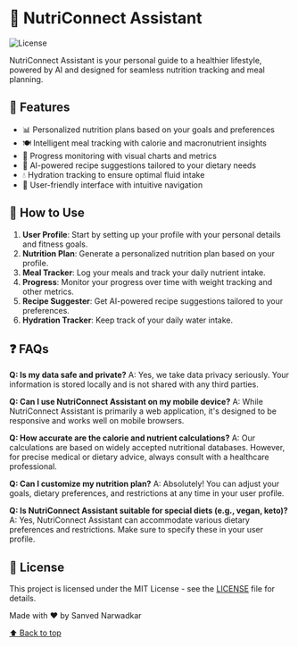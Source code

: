 # 🥗 NutriConnect Assistant

![License](https://img.shields.io/badge/License-MIT-green)

NutriConnect Assistant is your personal guide to a healthier lifestyle, powered by AI and designed for seamless nutrition tracking and meal planning.

## 🌟 Features

- 📊 Personalized nutrition plans based on your goals and preferences
- 🍽️ Intelligent meal tracking with calorie and macronutrient insights
- 💪 Progress monitoring with visual charts and metrics
- 🥘 AI-powered recipe suggestions tailored to your dietary needs
- 💧 Hydration tracking to ensure optimal fluid intake
- 📱 User-friendly interface with intuitive navigation

## 📘 How to Use

1. **User Profile**: Start by setting up your profile with your personal details and fitness goals.
2. **Nutrition Plan**: Generate a personalized nutrition plan based on your profile.
3. **Meal Tracker**: Log your meals and track your daily nutrient intake.
4. **Progress**: Monitor your progress over time with weight tracking and other metrics.
5. **Recipe Suggester**: Get AI-powered recipe suggestions tailored to your preferences.
6. **Hydration Tracker**: Keep track of your daily water intake.

## ❓ FAQs

**Q: Is my data safe and private?**
A: Yes, we take data privacy seriously. Your information is stored locally and is not shared with any third parties.

**Q: Can I use NutriConnect Assistant on my mobile device?**
A: While NutriConnect Assistant is primarily a web application, it's designed to be responsive and works well on mobile browsers.

**Q: How accurate are the calorie and nutrient calculations?**
A: Our calculations are based on widely accepted nutritional databases. However, for precise medical or dietary advice, always consult with a healthcare professional.

**Q: Can I customize my nutrition plan?**
A: Absolutely! You can adjust your goals, dietary preferences, and restrictions at any time in your user profile.

**Q: Is NutriConnect Assistant suitable for special diets (e.g., vegan, keto)?**
A: Yes, NutriConnect Assistant can accommodate various dietary preferences and restrictions. Make sure to specify these in your user profile.

## 📄 License

This project is licensed under the MIT License - see the [LICENSE](LICENSE) file for details.

Made with ❤️ by Sanved Narwadkar

[⬆ Back to top](#NutriConnect-assistant)

